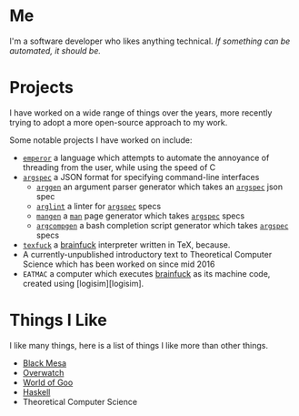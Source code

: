# Me

I'm a software developer who likes anything technical.
_If something can be automated, it should be._

# Projects

I have worked on a wide range of things over the years, more recently trying to adopt a more open-source approach to my work.

Some notable projects I have worked on include:

- [`emperor`][emperor] a language which attempts to automate the annoyance of threading from the user, while using the speed of C
- [`argspec`][argspec] a JSON format for specifying command-line interfaces
    - [`arggen`][arggen] an argument parser generator which takes an [`argspec`][argspec] json spec
    - [`arglint`][arglint] a linter for [`argspec`][argspec] specs
    - [`mangen`][mangen] a [`man`][man] page generator which takes [`argspec`][argspec] specs
    - [`argcompgen`][argcompgen] a bash completion script generator which takes [`argspec`][argspec] specs
- [`texfuck`][texfuck] a [brainfuck][brainfuck] interpreter written in TeX, because.
- A currently-unpublished introductory text to Theoretical Computer Science which has been worked on since mid 2016
- `EATMAC` a computer which executes [brainfuck][brainfuck] as its machine code, created using [logisim][logisim].


# Things I Like

I like many things, here is a list of things I like more than other things.

- [Black Mesa][black-mesa]
- [Overwatch][overwatch]
- [World of Goo][wog]
- [Haskell][haskell]
- Theoretical Computer Science

[emperor]: https://github.com/emperor-lang/emperor
[argspec]: https://github.com/argspec/argspec
[arggen]: https://github.com/argspec/arggen
[arglint]: https://github.com/argspec/arglint
[mangen]: https://github.com/argspec/mangen
[argcompgen]: https://github.com/argspec/argcompgen
[texfuck]: https://github.com/TheSignPainter98/texfuck
[brainfuck]: https://esolangs.org/wiki/Brainfuck
[man]: https://www.wikiwand.com/en/Man_page
[black-mesa]: https://www.blackmesasource.com
[overwatch]: https://playoverwatch.com/en-us/
[wog]: https://2dboy.com
[haskell]: https://www.haskell.org
